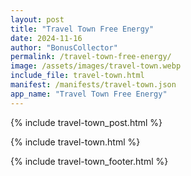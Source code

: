 ```yaml
---
layout: post
title: "Travel Town Free Energy"
date: 2024-11-16
author: "BonusCollector"
permalink: /travel-town-free-energy/
image: /assets/images/travel-town.webp
include_file: travel-town.html
manifest: /manifests/travel-town.json
app_name: "Travel Town Free Energy"
---
```


{% include travel-town_post.html %}

{% include travel-town.html %}

{% include travel-town_footer.html %}